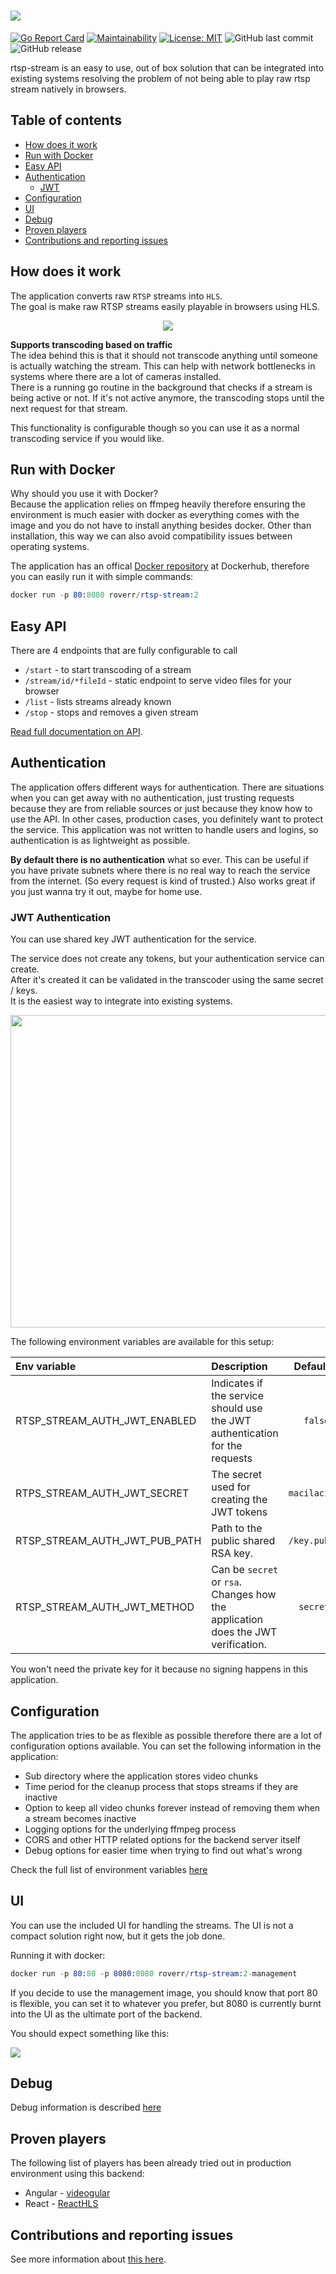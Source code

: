 # <img src="./docs/rtsp-stream.png"/>

[![Go Report Card](https://goreportcard.com/badge/github.com/mateusm09/rtsp-stream)](https://goreportcard.com/report/github.com/mateusm09/rtsp-stream)
[![Maintainability](https://api.codeclimate.com/v1/badges/202152e83296250ab527/maintainability)](https://codeclimate.com/github/Roverr/rtsp-stream/maintainability)
[![License: MIT](https://img.shields.io/badge/License-MIT-yellow.svg)](https://opensource.org/licenses/MIT)
![GitHub last commit](https://img.shields.io/github/last-commit/Roverr/rtsp-stream.svg)
![GitHub release](https://img.shields.io/github/release/Roverr/rtsp-stream.svg)

rtsp-stream is an easy to use, out of box solution that can be integrated into existing systems resolving the problem of not being able to play raw rtsp stream natively in browsers.

## Table of contents

-   [How does it work](#how-does-it-work)
-   [Run with Docker](#run-with-docker)
-   [Easy API](#easy-api)
-   [Authentication](#authentication)
    -   [JWT](#jwt-authentication)
-   [Configuration](#configuration)
-   [UI](#ui)
-   [Debug](#debug)
-   [Proven players](#proven-players)
-   [Contributions and reporting issues](#contributions-and-reporting-issues)

## How does it work

The application converts raw `RTSP` streams into `HLS`.<br/>
The goal is make raw RTSP streams easily playable in browsers using HLS.

<p align="center">
  <img src="https://i.imgur.com/02X4uCX.png">
</p>

**Supports transcoding based on traffic**<br/>
The idea behind this is that it should not transcode anything until someone is actually watching the stream. This can help with network bottlenecks in systems where there are a lot of cameras installed.<br/>
There is a running go routine in the background that checks if a stream is being active or not. If it's not active anymore, the transcoding stops until the next request for that stream.

This functionality is configurable though so you can use it as a normal transcoding service if you would like.

## Run with Docker

Why should you use it with Docker?<br/>
Because the application relies on ffmpeg heavily therefore ensuring the environment is much easier with docker as everything comes with the image and you do not have to install anything besides docker. Other than installation, this way we can also avoid compatibility issues between operating systems.

The application has an offical [Docker repository](https://hub.docker.com/r/roverr/rtsp-stream/) at Dockerhub, therefore you can easily run it with simple commands:

```s
docker run -p 80:8080 roverr/rtsp-stream:2
```

## Easy API

There are 4 endpoints that are fully configurable to call

-   `/start` - to start transcoding of a stream
-   `/stream/id/*fileId` - static endpoint to serve video files for your browser
-   `/list` - lists streams already known
-   `/stop` - stops and removes a given stream

[Read full documentation on API](docs/api/README.md).

## Authentication

The application offers different ways for authentication. There are situations when you can get away with no authentication, just
trusting requests because they are from reliable sources or just because they know how to use the API. In other cases, production cases, you definitely
want to protect the service. This application was not written to handle users and logins, so authentication is as lightweight as possible.

**By default there is no authentication** what so ever. This can be useful if you have private subnets
where there is no real way to reach the service from the internet. (So every request is kind of trusted.) Also works great
if you just wanna try it out, maybe for home use.

### JWT Authentication

You can use shared key JWT authentication for the service.

The service does not create any tokens, but your authentication service can create.<br/>
After it's created it can be validated in the transcoder using the same secret / keys.<br/>
It is the easiest way to integrate into existing systems.

<p align="center">
  <img width="600" height="500" src="https://i.imgur.com/j2dfmzf.png"/>
</p>

The following environment variables are available for this setup:

| Env variable                  | Description                                                                      |    Default | Type   |
| :---------------------------- | :------------------------------------------------------------------------------- | ---------: | :----- |
| RTSP_STREAM_AUTH_JWT_ENABLED  | Indicates if the service should use the JWT authentication for the requests      |    `false` | bool   |
| RTPS_STREAM_AUTH_JWT_SECRET   | The secret used for creating the JWT tokens                                      | `macilaci` | string |
| RTSP_STREAM_AUTH_JWT_PUB_PATH | Path to the public shared RSA key.                                               | `/key.pub` | string |
| RTSP_STREAM_AUTH_JWT_METHOD   | Can be `secret` or `rsa`. Changes how the application does the JWT verification. |   `secret` | string |

You won't need the private key for it because no signing happens in this application.

## Configuration

The application tries to be as flexible as possible therefore there are a lot of configuration options available.
You can set the following information in the application:

-   Sub directory where the application stores video chunks
-   Time period for the cleanup process that stops streams if they are inactive
-   Option to keep all video chunks forever instead of removing them when a stream becomes inactive
-   Logging options for the underlying ffmpeg process
-   CORS and other HTTP related options for the backend server itself
-   Debug options for easier time when trying to find out what's wrong

Check the full list of environment variables [here](docs/configuration/README.md)

## UI

You can use the included UI for handling the streams. The UI is not a compact solution right now, but it gets the job done.

Running it with docker:

```s
docker run -p 80:80 -p 8080:8080 roverr/rtsp-stream:2-management
```

If you decide to use the management image, you should know that port 80 is flexible, you can set it to whatever you prefer, but 8080 is currently burnt into the UI as the ultimate port of the backend.

You should expect something like this:

<img src="./docs/ui.gif"/>

## Debug

Debug information is described [here](docs/debugging/README.md)

## Proven players

The following list of players has been already tried out in production environment using this backend:

-   Angular - [videogular](http://www.videogular.com/)
-   React - [ReactHLS](https://github.com/foxford/react-hls)

## Contributions and reporting issues

See more information about [this here](docs/contribution/README.md).
